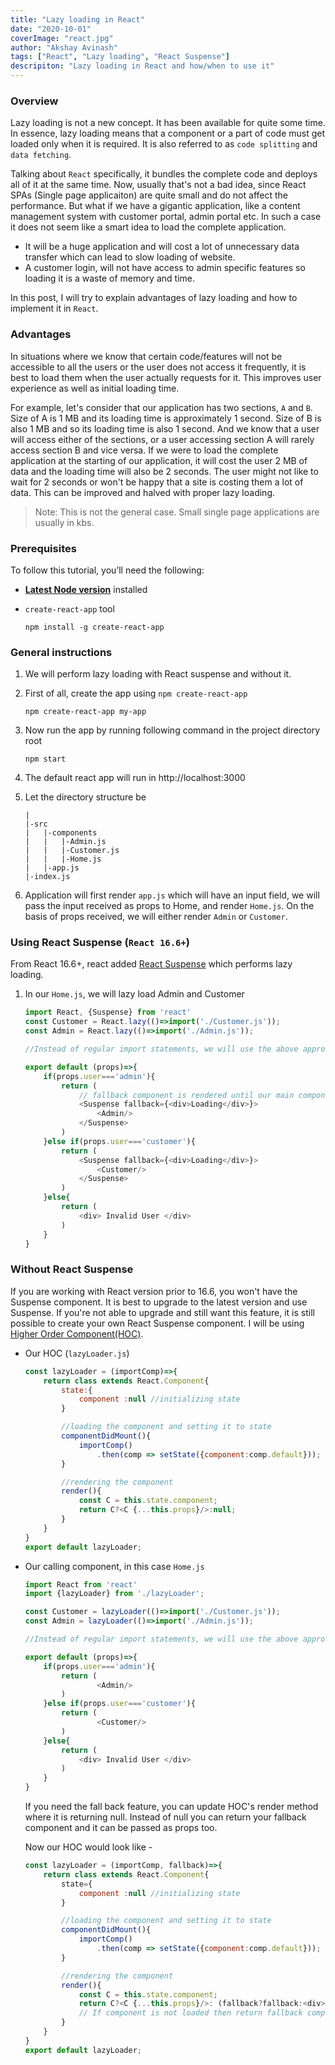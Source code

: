 ```yaml
---
title: "Lazy loading in React"
date: "2020-10-01"
coverImage: "react.jpg"
author: "Akshay Avinash"
tags: ["React", "Lazy loading", "React Suspense"]
descripiton: "Lazy loading in React and how/when to use it"
---
```


### Overview
Lazy loading is not a new concept. It has been available for quite some time. In essence, lazy loading means that a component or a part of code must get loaded only when it is required. It is also referred to as `code splitting` and `data fetching`.

Talking about `React` specifically, it bundles the complete code and deploys all of it at the same time. Now, usually that's not a bad idea, since React SPAs (Single page applicaiton) are quite small and do not affect the performance. But what if we have a gigantic application, like a content management system with customer portal, admin portal etc. In such a case it does not seem like a smart idea to load the complete application.
- It will be a huge application and will cost a lot of unnecessary data transfer which can lead to slow loading of website.
- A customer login, will not have access to admin specific features so loading it is a waste of memory and time.

In this post, I will try to explain advantages of lazy loading and how to implement it in `React`.

### Advantages
In situations where we know that certain code/features will not be accessible to all the users or the user does not access it frequently, it is best to load them when the user actually requests for it. This improves user experience as well as initial loading time.

For example, let's consider that our application has two sections, `A` and `B`. Size of A is 1 MB and its loading time is approximately 1 second. Size of B is also 1 MB and so its loading time is also 1 second. And we know that a user will access either of the sections, or a user accessing section A will rarely access section B and vice versa. If we were to load the complete application at the starting of our application, it will cost the user 2 MB of data and the loading time will also be 2 seconds. The user might not like to wait for 2 seconds or won't be happy that a site is costing them a lot of data. This can be improved and halved with proper lazy loading.

> Note: This is not the general case. Small single page applications are usually in kbs.


### Prerequisites
To follow this tutorial, you’ll need the following:

- [**Latest Node version**](https://nodejs.org/en/download/) installed
- `create-react-app` tool 

	```
	npm install -g create-react-app
	```

### General instructions
1. We will perform lazy loading with React suspense and without it.

2. First of all, create the app using `npm create-react-app` 

	```
	npm create-react-app my-app
	```

3. Now run the app by running following command in the project directory root

	```
	npm start
	```
4. The default react app will run in http://localhost:3000

5. Let the directory structure be 
	```
	|
	|-src
	|	|-components
	|	|	|-Admin.js
	|	|	|-Customer.js
	|	|	|-Home.js
	|	|-app.js
	|-index.js
	```
6. Application will first render `app.js` which will have an input field, we will pass the input received as props to Home, and render `Home.js`. On the basis of props received, we will either render `Admin` or `Customer`.

### Using React Suspense (`React 16.6+`)
From React 16.6+, react added [React Suspense](https://reactjs.org/docs/react-api.html#reactsuspense) which performs lazy loading.

1. In our `Home.js`, we will lazy load Admin and Customer
	```js
	import React, {Suspense} from 'react'
	const Customer = React.lazy(()=>import('./Customer.js'));
	const Admin = React.lazy(()=>import('./Admin.js'));
	
	//Instead of regular import statements, we will use the above approach for lazy loading

	export default (props)=>{
		if(props.user==='admin'){
			return (
				// fallback component is rendered until our main component is loaded
				<Suspense fallback={<div>Loading</div>}>
					<Admin/>
				</Suspense>
			)
		}else if(props.user==='customer'){
			return (
				<Suspense fallback={<div>Loading</div>}>
					<Customer/>
				</Suspense>
			)
		}else{
			return (
				<div> Invalid User </div>
			)
		}
	}
	```

### Without React Suspense
If you are working with React version prior to 16.6, you won't have the Suspense component. It is best to upgrade to the latest version and use Suspense. If you're not able to upgrade and still want this feature, it is still possible to create your own React Suspense component. I will be using [Higher Order Component(HOC)](https://reactjs.org/docs/higher-order-components.html).

- Our HOC (`lazyLoader.js`)
	```js
	const lazyLoader = (importComp)=>{
		return class extends React.Component{
			state:{
				component :null //initializing state
			}

			//loading the component and setting it to state
			componentDidMount(){
				importComp()
					.then(comp => setState({component:comp.default}));
			}

			//rendering the component
			render(){
				const C = this.state.component;
				return C?<C {...this.props}/>:null;
			}
		}
	}
	export default lazyLoader;
	```
- Our calling component, in this case `Home.js`
	```js
	import React from 'react'
	import {lazyLoader} from './lazyLoader';

	const Customer = lazyLoader(()=>import('./Customer.js'));
	const Admin = lazyLoader(()=>import('./Admin.js'));
	
	//Instead of regular import statements, we will use the above approach for lazy loading

	export default (props)=>{
		if(props.user==='admin'){
			return (
					<Admin/>
			)
		}else if(props.user==='customer'){
			return (
					<Customer/>
			)
		}else{
			return (
				<div> Invalid User </div>
			)
		}
	}
	```
	If you need the fall back feature, you can update HOC's render method where it is returning null. Instead of null you can return your fallback component and it can be passed as props too.

	Now our HOC would look like - 
	```js
	const lazyLoader = (importComp, fallback)=>{
		return class extends React.Component{
			state={
				component :null //initializing state
			}

			//loading the component and setting it to state
			componentDidMount(){
				importComp()
					.then(comp => setState({component:comp.default}));
			}

			//rendering the component
			render(){
				const C = this.state.component;
				return C?<C {...this.props}/>: (fallback?fallback:<div>loading</div>);
				// If component is not loaded then return fallback component, if fallback is not provided then use default loading
			}
		}
	}
	export default lazyLoader;
	```

